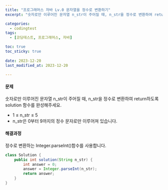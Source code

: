 ```yaml
---
title: "프로그래머스 자바 Lv.0 문자열을 정수로 변환하기"
excerpt: "숫자로만 이루어진 문자열 n_str이 주어질 때, n_str을 정수로 변환하여 return하도록 solution 함수를 완성해주세요."

categories:
  - codingtest
tags:
  - [코딩테스트, 프로그래머스, 자바]

toc: true
toc_sticky: true
 
date: 2023-12-20
last_modified_at: 2023-12-20

---
```


#### 문제
숫자로만 이루어진 문자열 n_str이 주어질 때, n_str을 정수로 변환하여 return하도록 solution 함수를 완성해주세요.

- 1 ≤ n_str ≤ 5
- n_str은 0부터 9까지의 정수 문자로만 이루어져 있습니다.

#### 해결과정
정수로 변환하는 Integer.parseInt()함수를 사용합니다.

```java
class Solution {
    public int solution(String n_str) {
        int answer = 0;
        answer = Integer.parseInt(n_str);
        return answer;
    }
}
```